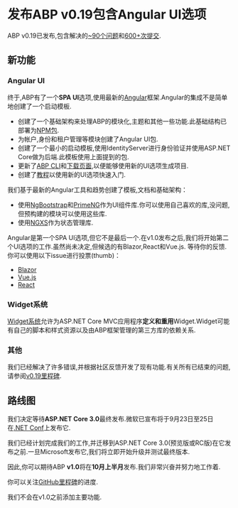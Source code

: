 # 发布ABP v0.19包含Angular UI选项

ABP v0.19已发布,包含解决的[~90个问题](https://github.com/abpframework/abp/milestone/17?closed=1)和[600+次提交](https://github.com/abpframework/abp/compare/0.18.1...0.19.0).

## 新功能

### Angular UI

终于,ABP有了一个**SPA UI**选项,使用最新的[Angular](https://angular.io/)框架.Angular的集成不是简单地创建了一个启动模板.

* 创建了一个基础架构来处理ABP的模块化,主题和其他一些功能.此基础结构已部署为[NPM包](https://github.com/abpframework/abp/tree/dev/npm/ng-packs/packages).
* 为帐户,身份和租户管理等模块创建了Angular UI包.
* 创建了一个最小的启动模板,使用IdentityServer进行身份验证并使用ASP.NET Core做为后端.此模板使用上面提到的包.
* 更新了[ABP CLI](https://docs.abp.io/en/abp/latest/CLI)和[下载页面](https://abp.io/get-started),以便能够使用新的UI选项生成项目.
* 创建了[教程](https://docs.abp.io/en/abp/latest/Tutorials/Angular/Part-I)以使用新的UI选项快速入门.

我们基于最新的Angular工具和趋势创建了模板,文档和基础架构：

* 使用[NgBootstrap](https://ng-bootstrap.github.io/)和[PrimeNG](https://www.primefaces.org/primeng/)作为UI组件库.你可以使用自己喜欢的库,没问题,但预构建的模块可以使用这些库.
* 使用[NGXS](https://ngxs.gitbook.io/ngxs/)作为状态管理库.

Angular是第一个SPA UI选项,但它不是最后一个.在v1.0发布之后,我们将开始第二个UI选项的工作.虽然尚未决定,但候选的有Blazor,React和Vue.js. 等待你的反馈.你可以使用以下issue进行投票(thumb)：

* [Blazor](https://github.com/abpframework/abp/issues/394)
* [Vue.js](https://github.com/abpframework/abp/issues/1168)
* [React](https://github.com/abpframework/abp/issues/1638)

### Widget系统

[Widget系统](https://docs.abp.io/en/abp/latest/AspNetCore/Widgets)允许为ASP.NET Core MVC应用程序**定义和重用**Widget.Widget可能有自己的脚本和样式资源以及由ABP框架管理的第三方库的依赖关系.

### 其他

我们已经解决了许多错误,并根据社区反馈开发了现有功能.有关所有已结束的问题,请参阅[v0.19里程碑](https://github.com/abpframework/abp/milestone/17?closed=1).

## 路线图

我们决定等待**ASP.NET Core 3.0**最终发布.微软已宣布将于9月23日至25日在[.NET Conf](https://www.dotnetconf.net/)上发布它.

我们已经计划完成我们的工作,并迁移到ASP.NET Core 3.0(预览版或RC版)在它发布之前.一旦Microsoft发布它,我们将立即开始升级并测试最终版本.

因此,你可以期待ABP **v1.0**将在**10月上半月**发布.我们非常兴奋并努力地工作着.

你可以关注[GitHub里程碑](https://github.com/abpframework/abp/milestones)的进度.

我们不会在v1.0之前添加主要功能.
